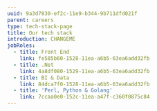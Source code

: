 ```yaml
---
uuid: 9a3d7830-ef2c-11e9-b344-9b711dfd021f
parent: careers
type: tech-stack-page
title: Our tech stack
introduction: CHANGEME
jobRoles:
  - title: Front End
    link: fe585b60-1528-11ea-a6b5-63ea6add32fb
  - title: .Net
    link: 4a8df080-1529-11ea-a6b5-63ea6add32fb
  - title: BI & Data
    link: 84dca7f0-1528-11ea-a6b5-63ea6add32fb
  - title: 'Perl, Python & Golang'
    link: 7ccaa0e0-152c-11ea-a47f-c360f0875c84
---
```


